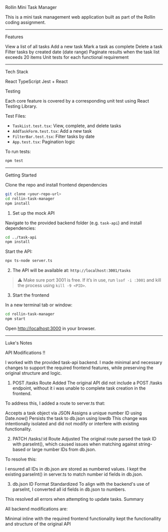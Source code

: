 Rollin Mini Task Manager

This is a mini task management web application built as part of the Rollin coding assignment.

---

Features

View a list of all tasks
Add a new task
Mark a task as complete
Delete a task
Filter tasks by created date (date range)
Paginate results when the task list exceeds 20 items
Unit tests for each functional requirement

---

Tech Stack

React
TypeScript
Jest + React 

Testing

Each core feature is covered by a corresponding unit test using React Testing Library.

Test Files:

- `TaskList.test.tsx`: View, complete, and delete tasks
- `AddTaskForm.test.tsx`: Add a new task
- `FilterBar.test.tsx`: Filter tasks by date
- `App.test.tsx`: Pagination logic

To run tests:
```bash
npm test
```

---

Getting Started

Clone the repo and install frontend dependencies

```bash
git clone <your-repo-url>
cd rollin-task-manager
npm install
```

1. Set up the mock API

Navigate to the provided backend folder (e.g. `task-api`) and install dependencies:

```bash
cd ../task-api
npm install
```

Start the API:

```bash
npx ts-node server.ts
```

2. The API will be available at: `http://localhost:3001/tasks`

> ⚠️ Make sure port 3001 is free. If it’s in use, run `lsof -i :3001` and kill the process using `kill -9 <PID>`.

3. Start the frontend

In a new terminal tab or window:

```bash
cd rollin-task-manager
npm start
```

Open [http://localhost:3000](http://localhost:3000) in your browser.

---


Luke's Notes

API Modifications !!

I worked with the provided task-api backend. I made minimal and necessary changes to support the required frontend features, while preserving the original structure and logic.

1. POST /tasks Route Added
The original API did not include a POST /tasks endpoint, without it i was unable to complete task creation in the frontend.

To address this, I added a route to server.ts that:

Accepts a task object via JSON
Assigns a unique number ID using Date.now()
Persists the task to db.json using lowdb
This change was intentionally isolated and did not modify or interfere with existing functionality.

2. PATCH /tasks/:id Route Adjusted
The original route parsed the task ID with parseInt(), which caused issues when matching against string-based or large number IDs from db.json.

To resolve this:

I ensured all IDs in db.json are stored as numbered values.
I kept the existing parseInt() in server.ts to match number id fields in db.json.

3. db.json ID Format Standardized
To align with the backend's use of parseInt, I converted all id fields in db.json to numbers.

This resolved all errors when attempting to update tasks.
Summary

All backend modifications are:

Minimal
inline with the required frontend functionality
kept the functionallity and structure of the original API
